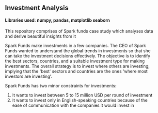 ## Investment Analysis
#### Libraries used: numpy, pandas, matplotlib seaborn

This repository comprises of Spark funds case study which analyses data and derive beautiful insights from it

Spark Funds make investments in a few companies. The CEO of Spark Funds wanted to understand the global trends in investments so that she can take the investment decisions effectively. 
The objective is to identify the best sectors, countries, and a suitable investment type for making investments. The overall strategy is to invest where others are investing, implying that the 'best' sectors and countries are the ones 'where most investors are investing'.

Spark Funds has two minor constraints for investments:

1. It wants to invest between 5 to 15 million USD per round of investment
2. It wants to invest only in English-speaking countries because of the ease of communication with the companies it would invest in
